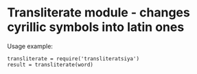 # Transliterate module - changes cyrillic symbols into latin ones

Usage example:
```
transliterate = require('transliteratsiya')
result = transliterate(word)
```